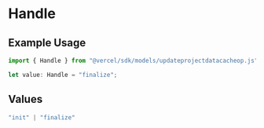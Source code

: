 # Handle

## Example Usage

```typescript
import { Handle } from "@vercel/sdk/models/updateprojectdatacacheop.js";

let value: Handle = "finalize";
```

## Values

```typescript
"init" | "finalize"
```
